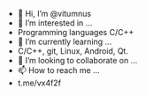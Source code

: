- 👋 Hi, I’m @vitumnus
- 👀 I’m interested in ...
- Programming languages C/C++
- 🌱 I’m currently learning ...
- C/C++, git, Linux, Android, Qt.
- 💞️ I’m looking to collaborate on ...
- 📫 How to reach me ...
- t.me/vx4f2f

<!---
vitumnus/vitumnus is a ✨ special ✨ repository because its `README.md` (this file) appears on your GitHub profile.
You can click the Preview link to take a look at your changes.
--->
